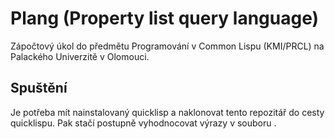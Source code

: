 # Plang (Property list query language)

Zápočtový úkol do předmětu Programování v Common Lispu (KMI/PRCL) na Palackého
Univerzitě v Olomouci.

## Spuštění

Je potřeba mít nainstalovaný quicklisp a naklonovat tento repozitář do cesty
quicklispu. Pak stačí postupně vyhodnocovat výrazy v souboru
[](task/plang-result.lisp).
